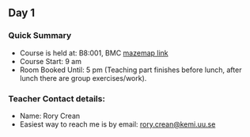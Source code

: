## Day 1 

### Quick Summary

- Course is held at: B8:001, BMC [mazemap link](http://use.mazemap.com/?v=1&campusid=49&campuses=uu&sharepoitype=identifier&sharepoi=BMC-B8:001a)
- Course Start: 9 am
- Room Booked Until: 5 pm (Teaching part finishes before lunch, after lunch there are group exercises/work).


### Teacher Contact details:
- Name: Rory Crean 
- Easiest way to reach me is by email: rory.crean@kemi.uu.se
